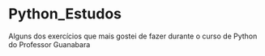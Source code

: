 # Python_Estudos
Alguns dos exercícios que mais gostei de fazer durante o curso de Python do Professor Guanabara
